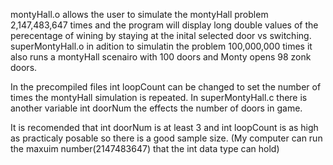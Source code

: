   montyHall.o allows the user to simulate the montyHall problem 2,147,483,647 times and the program will display
long double values of the perecentage of wining by staying at the inital selected door vs switching.
  superMontyHall.o in adition to simulatin the problem 100,000,000 times it also runs a montyHall scenairo with 100
doors and Monty opens 98 zonk doors.

In the precompiled files int loopCount can be changed to set the number of times the montyHall simulation is 
repeated.
In superMontyHall.c there is another variable int doorNum the effects the number of doors in game.

It is recomended that int doorNum is at least 3 and int loopCount is as high as practicaly posable so there is a 
good sample size. (My computer can run the maxuim number(2147483647) that the int data type can hold)
